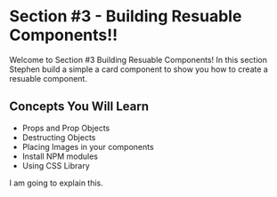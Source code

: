 <h1>Section #3 - Building Resuable Components!!</h1>

<p>
    Welcome to Section #3 Building Resuable Components! In this section Stephen build a simple a card component
    to show you how to create a resuable component.
</p>

<h2>Concepts You Will Learn</h2>
<ul>
  <li>Props and Prop Objects</li>
  <li>Destructing Objects</li>
  <li>Placing Images in your components</li>
  <li>Install NPM modules</li>  
  <li>Using CSS Library</li>
</ul>

I am going to explain this.
